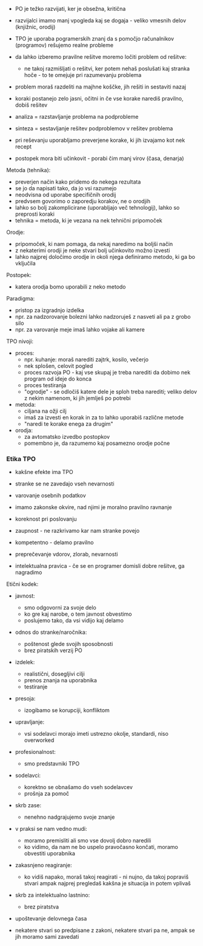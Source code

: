 - PO je težko razvijati, ker je obsežna, kritična
- razvijalci imamo manj vpogleda kaj se dogaja - veliko vmesnih delov (knjižnic, orodij)

- TPO je uporaba pogramerskih znanj da s pomočjo računalnikov (programov) rešujemo realne probleme
- da lahko izberemo pravilne rešitve moremo ločiti problem od rešitve:
	- ne takoj razmišljati o rešitvi, ker potem nehaš poslušati kaj stranka hoče - to te omejuje pri razumevanju problema
- problem moraš razdeliti na majhne koščke, jih rešiti in sestaviti nazaj
- koraki postanejo zelo jasni, očitni in če vse korake narediš pravilno, dobiš rešitev
- analiza = razstavljanje problema na podprobleme
- sinteza = sestavljanje rešitev podproblemov v rešitev problema
- pri reševanju uporabljamo preverjene korake, ki jih izvajamo kot nek recept
- postopek mora biti učinkovit - porabi čim manj virov (časa, denarja)

Metoda (tehnika):
- preverjen način kako pridemo do nekega rezultata
- se jo da napisati tako, da jo vsi razumejo
- neodvisna od uporabe specifičnih orodij
- predvsem govorimo o zaporedju korakov, ne o orodjih
- lahko so bolj zakomplicirane (uporabljajo več tehnologij), lahko so preprosti koraki
- tehnika = metoda, ki je vezana na nek tehnični pripomoček

Orodje:
- pripomoček, ki nam pomaga, da nekaj naredimo na boljši način
- z nekaterimi orodji je neke stvari bolj učinkovito možno izvesti
- lahko najprej določimo orodje in okoli njega definiramo metodo, ki ga bo vključila

Postopek:
- katera orodja bomo uporabili z neko metodo

Paradigma:
- pristop za izgradnjo izdelka
- npr. za nadzorovanje bolezni lahko nadzoruješ z nasveti ali pa z grobo silo
- npr. za varovanje meje imaš lahko vojake ali kamere

TPO nivoji:
- proces:
	- npr. kuhanje: moraš narediti zajtrk, kosilo, večerjo
	- nek splošen, celovit pogled
	- proces razvoja PO - kaj vse skupaj je treba narediti da dobimo nek program od ideje do konca
	- proces testiranja
	- "ogrodje" - se odločiš katere dele je sploh treba narediti; veliko delov z nekim namenom, ki jih jemlješ po potrebi
- metoda:
	- ciljana na ožji cilj
	- imaš za izvesti en korak in za to lahko uporabiš različne metode
	- "naredi te korake enega za drugim"
- orodja:
	- za avtomatsko izvedbo postopkov
	- pomembno je, da razumemo kaj posamezno orodje počne

### Etika TPO

- kakšne efekte ima TPO
- stranke se ne zavedajo vseh nevarnosti
- varovanje osebnih podatkov
- imamo zakonske okvire, nad njimi je moralno pravilno ravnanje

- koreknost pri poslovanju
- zaupnost - ne razkrivamo kar nam stranke povejo
- kompetentno - delamo pravilno
- preprečevanje vdorov, zlorab, nevarnosti
- intelektualna pravica - če se en programer domisli dobre rešitve, ga nagradimo

Etični kodek:
- javnost:
	- smo odgovorni za svoje delo
	- ko gre kaj narobe, o tem javnost obvestimo
	- poslujemo tako, da vsi vidijo kaj delamo
- odnos do stranke/naročnika:
	- poštenost glede svojih sposobnosti
	- brez piratskih verzij PO
- izdelek:
	- realistični, dosegljivi cilji
	- prenos znanja na uporabnika
	- testiranje
- presoja:
	- izogibamo se korupciji, konfliktom
- upravljanje:
	- vsi sodelavci morajo imeti ustrezno okolje, standardi, niso overworked
- profesionalnost:
	- smo predstavniki TPO
- sodelavci:
	- korektno se obnašamo do vseh sodelavcev
	- prošnja za pomoč
- skrb zase:
	- nenehno nadgrajujemo svoje znanje

- v praksi se nam vedno mudi:
	- moramo premisliti ali smo vse dovolj dobro naredili
	- ko vidimo, da nam ne bo uspelo pravočasno končati, moramo obvestiti uporabnika
- zakasnjeno reagiranje:
	- ko vidiš napako, moraš takoj reagirati - ni nujno, da takoj popraviš stvari ampak najprej pregledaš kakšna je situacija in potem vplivaš
- skrb za intelektualno lastnino:
	- brez piratstva
- upoštevanje delovnega časa
- nekatere stvari so predpisane z zakoni, nekatere stvari pa ne, ampak se jih moramo sami zavedati